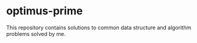 # optimus-prime
This repository contains solutions to common data structure and algorithm problems solved by me.